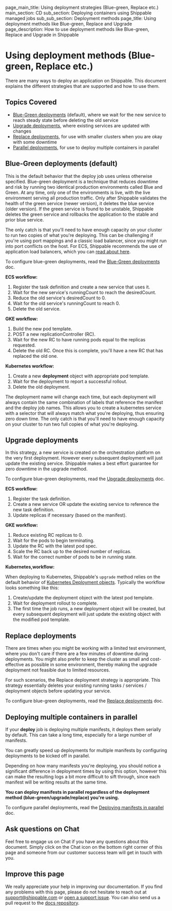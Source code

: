 page_main_title: Using deployment strategies (Blue-green, Replace etc.)
main_section: CD
sub_section: Deploying containers using Shippable managed jobs
sub_sub_section: Deployment methods
page_title: Using deployment methods like Blue-green, Replace and Upgrade
page_description: How to use deployment methods like Blue-green, Replace and Upgrade in Shippable

# Using deployment methods (Blue-green, Replace etc.)

There are many ways to deploy an application on Shippable. This document explains the different strategies that are supported and how to use them.

## Topics Covered

* [Blue-Green deployments](#blue-green) (default), where we wait for the new service to reach steady state before deleting the old service
* [Upgrade deployments](#upgrade), where existing services are updated with changes
* [Replace deployments](#replace), for use with smaller clusters when you are okay with some downtime
* [Parallel deployments](#parallel), for use to deploy multiple containers in parallel

<a name="blue-green"></a>
## Blue-Green deployments (default)

This is the default behavior that the deploy job uses unless otherwise specified. Blue-green deployment is a technique that reduces downtime and risk by running two identical production environments called Blue and Green. At any time, only one of the environments is live, with the live environment serving all production traffic. Only after Shippable validates the health of the green service (newer version), it deletes the blue service (older version). If the green service is found to be unstable, Shippable deletes the green service and rollbacks the application to the stable and prior blue service.

The only catch is that you'll need to have enough capacity on your cluster to run two copies of what you're deploying.  This can be challenging if you're using port mappings and a classic load balancer, since you might run into port conflicts on the host. For ECS, Shippable recommends the use of application load balancers, which you can [read about here](/deploy/lb-amazon-ecs-app).

To configure blue-green deployments, read the [Blue-Green deployments](/deploy/deployment-method-blue-green) doc.

**ECS workflow:**

1. Register the task definition and create a new service that uses it.
2. Wait for the new service's runningCount to reach the desiredCount.
3. Reduce the old service's desiredCount to 0.
4. Wait for the old service's runningCount to reach 0.
5. Delete the old service.

**GKE workflow:**

1. Build the new pod template.
2. POST a new replicationController (RC).
3. Wait for the new RC to have running pods equal to the replicas requested.
4. Delete the old RC. Once this is complete, you'll have a new RC that has replaced the old one.

**Kubernetes workflow:**

1. Create a new **deployment** object with appropriate pod template.
2. Wait for the deployment to report a successful rollout.
3. Delete the old deployment.

The deployment name will change each time, but each deployment will always contain the same combination of labels that reference the manifest and the deploy job names.  This allows you to create a kubernetes service with a selector that will always match what you're deploying, thus ensuring zero down time.  The only catch is that you'll need to have enough capacity on your cluster to run two full copies of what you're deploying.

<a name="upgrade"></a>
## Upgrade deployments

In this strategy, a new service is created on the orchestration platform on the very first deployment. However every subsequent deployment will just update the existing service. Shippable makes a best effort guarantee for zero downtime in the upgrade method.

To configure blue-green deployments, read the [Upgrade deployments](/deploy/deployment-method-upgrade) doc.

**ECS workflow:**

1. Register the task definition.
2. Create a new service OR update the existing service to reference the new task definition.
3. Update replicas if necessary (based on the manifest).

**GKE workflow:**

1. Reduce existing RC replicas to 0.
2. Wait for the pods to begin terminating.
3. Update the RC with the latest pod spec.
4. Scale the RC back up to the desired number of replicas.
5. Wait for the correct number of pods to be in running state.

**Kubernetes,workflow:**

When deploying to Kubernetes, Shippable's `upgrade` method relies on the default behavior of [Kubernetes Deployment objects](https://kubernetes.io/docs/concepts/workloads/controllers/deployment/). Typically the workflow looks something like this:

1. Create/update the deployment object with the latest pod template.
2. Wait for deployment rollout to complete.
3. The first time the job runs, a new deployment object will be created, but every subsequent deployment will just update the existing object with the modified pod template.

<a name="replace"></a>
## Replace deployments

There are times when you might be working with a limited test environment, where you don't care if there are a few minutes of downtime during deployments. You might also prefer to keep the cluster as small and cost-effective as possible in some environment, thereby making the upgrade deployment not feasible due to limited resources.

For such scenarios, the Replace deployment strategy is appropriate. This strategy essentially deletes your existing running tasks / services / deployment objects before updating your service.

To configure blue-green deployments, read the [Replace deployments](/deploy/deployment-method-replace) doc.

<a name="parallel"></a>
## Deploying multiple containers in parallel

If your **deploy** job is deploying multiple manifests, it deploys them serially by default. This can take a long time, especially for a large number of manifests.

You can greatly speed up deployments for multiple manifests by configuring deployments to be kicked off in parallel.

Depending on how many manifests you're deploying, you should notice a significant difference in deployment times by using this option, however this can make the resulting logs a bit more difficult to sift through, since each manifest will be writing results at the same time.

**You can deploy manifests in parallel regardless of the deployment method (blue-green/upgrade/replace) you're using.**

To configure parallel deployments, read the [Deploying manifests in parallel](/deploy/deployment-method-parallel) doc.


## Ask questions on Chat

Feel free to engage us on Chat if you have any questions about this document. Simply click on the Chat icon on the bottom right corner of this page and someone from our customer success team will get in touch with you.

## Improve this page

We really appreciate your help in improving our documentation. If you find any problems with this page, please do not hesitate to reach out at [support@shippable.com](mailto:support@shippable.com) or [open a support issue](https://www.github.com/Shippable/support/issues). You can also send us a pull request to the [docs repository](https://www.github.com/Shippable/docs).
